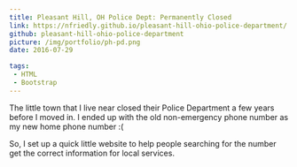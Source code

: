 ```yaml
---
title: Pleasant Hill, OH Police Dept: Permanently Closed
link: https://nfriedly.github.io/pleasant-hill-ohio-police-department/
github: pleasant-hill-ohio-police-department
picture: /img/portfolio/ph-pd.png
date: 2016-07-29

tags:
 - HTML
 - Bootstrap
---
```


The little town that I live near closed their Police Department a few years before I moved in.
I ended up with the old non-emergency phone number as my new home phone number :(

So, I set up a quick little website to help people searching for the number get the correct information for local services.
